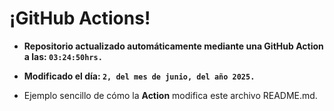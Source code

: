 # ¡GitHub Actions!
* **Repositorio actualizado automáticamente mediante una GitHub Action a las: `03:24:50hrs.`**
* **Modificado el día: `2, del mes de junio, del año 2025.`**

* Ejemplo sencillo de cómo la **Action** modifica este archivo README.md.
